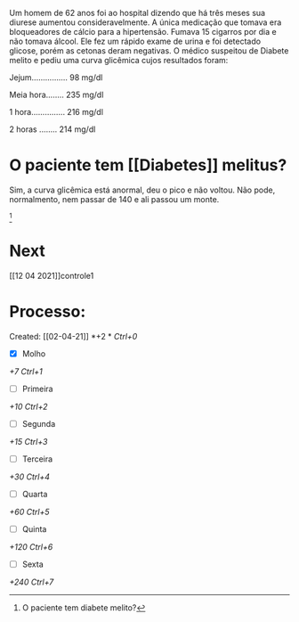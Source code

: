 Um homem de 62 anos foi ao hospital dizendo que há três meses sua diurese aumentou consideravelmente. A única medicação que tomava era bloqueadores de cálcio para a hipertensão. Fumava 15 cigarros por dia e não tomava álcool. Ele fez um rápido exame de urina e foi detectado glicose, porém as cetonas deram negativas. O médico suspeitou de Diabete melito e pediu uma curva glicêmica cujos resultados foram:

 Jejum................ 98 mg/dl

 Meia hora........ 235 mg/dl

 1 hora............... 216 mg/dl

 2 horas ........ 214 mg/dl

# O paciente tem [[Diabetes]] melitus?
Sim, a curva glicêmica está anormal, deu o pico e não voltou. Não pode, normalmento, nem passar de 140 e ali passou um monte.

[^95146]

[^95146]: O paciente tem diabete melito?


# Next
[[12 04 2021]]controle1
# Processo:
Created: [[02-04-21]]
*+2 *  *Ctrl+0*
- [x] Molho  

*+7*  *Ctrl+1*

- [ ] Primeira 

*+10*  *Ctrl+2*

- [ ] Segunda

*+15*  *Ctrl+3*

- [ ] Terceira 

*+30*  *Ctrl+4*

- [ ] Quarta 

*+60*  *Ctrl+5*

- [ ] Quinta 

*+120*  *Ctrl+6*

- [ ] Sexta 

*+240*  *Ctrl+7*